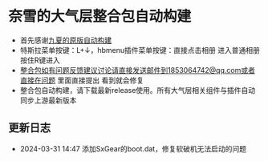 # 奈雪的大气层整合包自动构建
- 首先感谢[九夏的原版自动构建](https://github.com/JiuXia2025/SwitchScript)
- 特斯拉菜单按键：L+↓，hbmenu插件菜单按键：直接点击相册 进入普通相册按住R键进入
- 整合包如有问题反馈建议讨论请直接发送邮件到1853064742@qq.com或者直接在[问题](https://github.com/naixue233/naixue_nx_atm_Auto_Script/issues) 里面直接提出 看到就会修复
- 整合包自动构建，请下载最新release使用。所有大气层相关组件与插件自动同步上游最新版本
## 更新日志
- 2024-03-31 14:47 添加SxGear的boot.dat，修复软破机无法启动的问题
